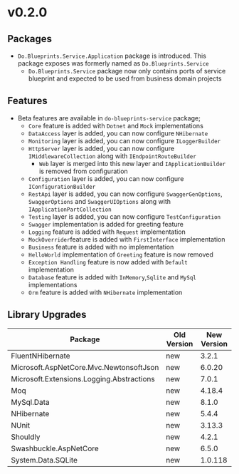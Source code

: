 # v0.2.0

## Packages

- `Do.Blueprints.Service.Application` package is introduced. This package
  exposes was formerly named as `Do.Blueprints.Service`
  - `Do.Blueprints.Service` package now only contains ports of service blueprint
    and expected to be used from business domain projects

## Features

- Beta features are available in `do-blueprints-service` package;
  - `Core` feature is added with `Dotnet` and `Mock` implementations
  - `DataAccess` layer is added, you can now configure `NHibernate`
  - `Monitoring` layer is added, you can now configure `ILoggerBuilder`
  - `HttpServer` layer is added, you can now configure
    `IMiddlewareCollection` along with `IEndpointRouteBuilder`
    - `Web` layer is merged into this new layer and `IApplicationBuilder` is
      removed from configuration
  - `Configuration` layer is added, you can now configure
    `IConfigurationBuilder`
  - `RestApi` layer is added, you can now configure `SwaggerGenOptions`,
    `SwaggerOptions` and `SwaggerUIOptions` along with
    `IApplicationPartCollection`
  - `Testing` layer is added, you can now configure `TestConfiguration`
  - `Swagger` implementation is added for greeting feature
  - `Logging` feature is added with `Request` implementation
  - `MockOverrider`feature is added with `FirstInterface` implementation
  - `Business` feature is added with no implementation
  - `HelloWorld` implementation of `Greeting` feature is now removed
  - `Exception Handling` feature is now added with `Default` implementation
  - `Database` feature is added with `InMemory`,`Sqlite` and `MySql`
    implementations
  - `Orm` feature is added with `NHibernate` implementation

## Library Upgrades

| Package                                   | Old Version | New Version |
| ----------------------------------------- | ----------- | ----------- |
| FluentNHibernate                          | new         | 3.2.1       |
| Microsoft.AspNetCore.Mvc.NewtonsoftJson   | new         | 6.0.20      |
| Microsoft.Extensions.Logging.Abstractions | new         | 7.0.1       |
| Moq                                       | new         | 4.18.4      |
| MySql.Data                                | new         | 8.1.0       |
| NHibernate                                | new         | 5.4.4       |
| NUnit                                     | new         | 3.13.3      |
| Shouldly                                  | new         | 4.2.1       |
| Swashbuckle.AspNetCore                    | new         | 6.5.0       |
| System.Data.SQLite                        | new         | 1.0.118     |
